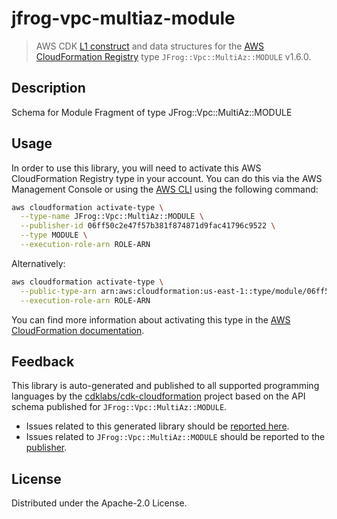 # jfrog-vpc-multiaz-module

> AWS CDK [L1 construct](https://docs.aws.amazon.com/cdk/latest/guide/constructs.html) and data structures for the [AWS CloudFormation Registry](https://docs.aws.amazon.com/AWSCloudFormation/latest/UserGuide/registry.html) type `JFrog::Vpc::MultiAz::MODULE` v1.6.0.

## Description

Schema for Module Fragment of type JFrog::Vpc::MultiAz::MODULE

## Usage

In order to use this library, you will need to activate this AWS CloudFormation Registry type in your account. You can do this via the AWS Management Console or using the [AWS CLI](https://aws.amazon.com/cli/) using the following command:

```sh
aws cloudformation activate-type \
  --type-name JFrog::Vpc::MultiAz::MODULE \
  --publisher-id 06ff50c2e47f57b381f874871d9fac41796c9522 \
  --type MODULE \
  --execution-role-arn ROLE-ARN
```

Alternatively:

```sh
aws cloudformation activate-type \
  --public-type-arn arn:aws:cloudformation:us-east-1::type/module/06ff50c2e47f57b381f874871d9fac41796c9522/JFrog-Vpc-MultiAz-MODULE \
  --execution-role-arn ROLE-ARN
```

You can find more information about activating this type in the [AWS CloudFormation documentation](https://docs.aws.amazon.com/AWSCloudFormation/latest/UserGuide/registry-public.html).

## Feedback

This library is auto-generated and published to all supported programming languages by the [cdklabs/cdk-cloudformation](https://github.com/cdklabs/cdk-cloudformation) project based on the API schema published for `JFrog::Vpc::MultiAz::MODULE`.

* Issues related to this generated library should be [reported here](https://github.com/cdklabs/cdk-cloudformation/issues/new?title=Issue+with+%40cdk-cloudformation%2Fjfrog-vpc-multiaz-module+v1.6.0).
* Issues related to `JFrog::Vpc::MultiAz::MODULE` should be reported to the [publisher](undefined).

## License

Distributed under the Apache-2.0 License.
